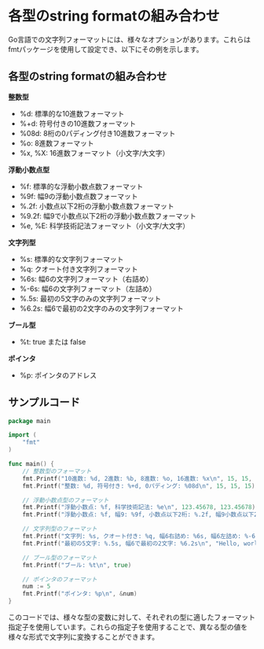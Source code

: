 # 各型のstring formatの組み合わせ

Go言語での文字列フォーマットには、様々なオプションがあります。これらはfmtパッケージを使用して設定でき、以下にその例を示します。

## 各型のstring formatの組み合わせ
**整数型**
- %d: 標準的な10進数フォーマット
- %+d: 符号付きの10進数フォーマット
- %08d: 8桁の0パディング付き10進数フォーマット
- %o: 8進数フォーマット
- %x, %X: 16進数フォーマット（小文字/大文字）

**浮動小数点型**
- %f: 標準的な浮動小数点数フォーマット
- %9f: 幅9の浮動小数点数フォーマット
- %.2f: 小数点以下2桁の浮動小数点数フォーマット
- %9.2f: 幅9で小数点以下2桁の浮動小数点数フォーマット
- %e, %E: 科学技術記法フォーマット（小文字/大文字）

**文字列型**
- %s: 標準的な文字列フォーマット
- %q: クオート付き文字列フォーマット
- %6s: 幅6の文字列フォーマット（右詰め）
- %-6s: 幅6の文字列フォーマット（左詰め）
- %.5s: 最初の5文字のみの文字列フォーマット
- %6.2s: 幅6で最初の2文字のみの文字列フォーマット

**ブール型**
- %t: true または false

**ポインタ**
- %p: ポインタのアドレス

## サンプルコード
```go
package main

import (
	"fmt"
)

func main() {
	// 整数型のフォーマット
	fmt.Printf("10進数: %d, 2進数: %b, 8進数: %o, 16進数: %x\n", 15, 15, 15, 15)
	fmt.Printf("整数: %d, 符号付き: %+d, 0パディング: %08d\n", 15, 15, 15)

	// 浮動小数点型のフォーマット
	fmt.Printf("浮動小数点: %f, 科学技術記法: %e\n", 123.45678, 123.45678)
	fmt.Printf("浮動小数点: %f, 幅9: %9f, 小数点以下2桁: %.2f, 幅9小数点以下2桁: %9.2f\n", 123.456, 123.456, 123.456, 123.456)

	// 文字列型のフォーマット
	fmt.Printf("文字列: %s, クオート付き: %q, 幅6右詰め: %6s, 幅6左詰め: %-6s\n", "go", "go", "go", "go")
	fmt.Printf("最初の5文字: %.5s, 幅6で最初の2文字: %6.2s\n", "Hello, world!", "Hello, world!")

	// ブール型のフォーマット
	fmt.Printf("ブール: %t\n", true)

	// ポインタのフォーマット
	num := 5
	fmt.Printf("ポインタ: %p\n", &num)
}
```
このコードでは、様々な型の変数に対して、それぞれの型に適したフォーマット指定子を使用しています。これらの指定子を使用することで、異なる型の値を様々な形式で文字列に変換することができます。